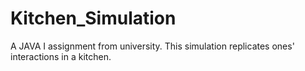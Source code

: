 # Kitchen_Simulation
A JAVA I assignment from university. This simulation replicates ones' interactions in a kitchen. 
